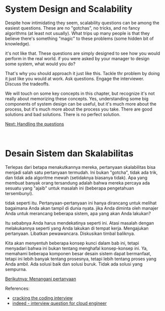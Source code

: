 # System Design and Scalability
Despite how intimidating they seem, scalability questions can be among the easiest questions. These are no "gotchas", no tricks, and no fancy algorithms (at least not usually). What trips up many people is that they believe there's something "magic" to these problems (some hidden bit of knowledge).

it's not like that. These questions are simply designed to see how you would perform in the real world. if you were asked by your manager to design some system, what would you do?

That's why you should approach it just like this. Tackle thr problem by doing it just like you would at work.
Ask questions. Engage the interviewer. Discuss the tradeoffs.

We will touch on some key concepts in this chapter, but recognize it's not really about memorizing these concepts. Yes, understanding some big components of system design can be useful, but it's much more about the process, but it's much more about the process you take. There are good solutions and bad solutions. There is no perfect solution.

[Next: Handling the questions](./handling-the-questions.md)

<br>

# Desain Sistem dan Skalabilitas
Terlepas dari betapa menakutkannya mereka, pertanyaan skalabilitas bisa menjadi salah satu pertanyaan termudah. Ini bukan "gotcha", tidak ada trik, dan tidak ada algoritme mewah (setidaknya biasanya tidak). Apa yang membuat banyak orang tersandung adalah bahwa mereka percaya ada sesuatu yang "ajaib" untuk masalah ini (beberapa pengetahuan tersembunyi).

tidak seperti itu. Pertanyaan-pertanyaan ini hanya dirancang untuk melihat bagaimana Anda akan tampil di dunia nyata. jika Anda diminta oleh manajer Anda untuk merancang beberapa sistem, apa yang akan Anda lakukan?

Itu sebabnya Anda harus mendekatinya seperti ini. Atasi masalah dengan melakukannya seperti yang Anda lakukan di tempat kerja.
Mengajukan pertanyaan. Libatkan pewawancara. Diskusikan timbal baliknya.

Kita akan menyentuh beberapa konsep kunci dalam bab ini, tetapi menyadari bahwa ini bukan tentang menghafal konsep-konsep ini. Ya, memahami beberapa komponen besar desain sistem dapat bermanfaat, tetapi ini lebih banyak tentang prosesnya, tetapi lebih tentang proses yang Anda ambil. Ada solusi baik dan solusi buruk. Tidak ada solusi yang sempurna.

[Berikutnya: Menangani pertanyaan](./handling-the-questions.md)

References:
- [cracking the coding interview](https://www.amazon.com/Cracking-Coding-Interview-Programming-Questions/dp/0984782850)
- [indeed - interview question for cloud engineer](https://www.indeed.com/career-advice/interviewing/interview-questions-for-cloud-engineer)